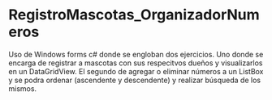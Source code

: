 # RegistroMascotas_OrganizadorNumeros
Uso de Windows forms c# donde se engloban dos ejercicios. Uno donde se encarga de registrar a mascotas con sus respecitvos dueños y visualizarlos en un DataGridView. El segundo de agregar o eliminar números a un ListBox y se podra ordenar (ascendente y descendente) y realizar búsqueda de los mismos.
